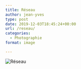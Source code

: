 ```yaml
---
title: Réseau
author: jean-yves
type: post
date: 2019-12-03T18:45:24+00:00
url: /reseau/
categories:
  - Photographie
format: image

---
```

![Réseau](./img_0175.jpg)